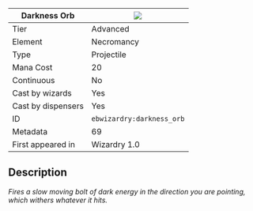 | Darkness Orb |![](https://github.com/Electroblob77/Wizardry/blob/1.12.2/src/main/resources/assets/ebwizardry/textures/spells/ebwizardry:darkness_orb.png)|
|---|---|
| Tier | Advanced |
| Element | Necromancy |
| Type | Projectile |
| Mana Cost | 20 |
| Continuous | No |
| Cast by wizards | Yes |
| Cast by dispensers | Yes |
| ID | `ebwizardry:darkness_orb` |
| Metadata | 69 |
| First appeared in | Wizardry 1.0 |
## Description
_Fires a slow moving bolt of dark energy in the direction you are pointing, which withers whatever it hits._